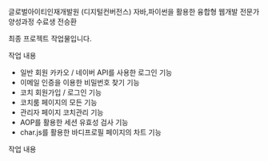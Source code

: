 글로벌아이티인재개발원
(디지털컨버전스) 자바,파이썬을 활용한 융합형 웹개발 전문가 양성과정 수료생 전승환

최종 프로젝트 작업물입니다.

작업 내용
  - 일반 회원 카카오 / 네이버 API를 사용한 로그인 기능
  - 이메일 인증을 이용한 비밀번호 찾기 기능
  - 코치 회원가입 / 로그인 기능
  - 코치룸 페이지의 모든 기능
  - 관리자 페이지 코치관리 기능
  - AOP를 활용한 세션 유효성 검사 기능
  - char.js를 활용한 바디프로필 페이지의 차트 기능
<p sytle="pont-size: 5px;">작업 내용</p>
